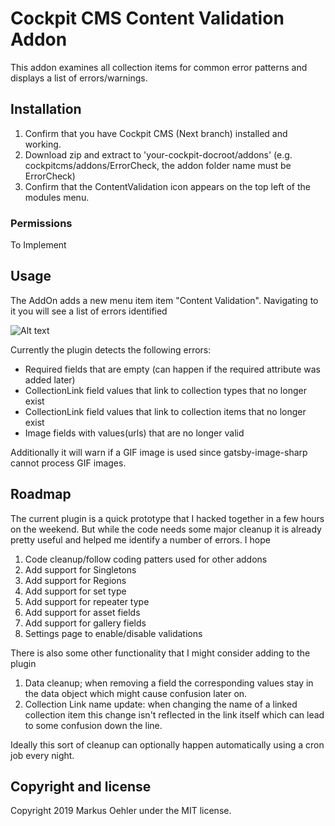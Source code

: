 # Cockpit CMS Content Validation Addon

This addon examines all collection items for common error patterns and displays a list of errors/warnings. 

## Installation

1. Confirm that you have Cockpit CMS (Next branch) installed and working.
2. Download zip and extract to 'your-cockpit-docroot/addons' (e.g. cockpitcms/addons/ErrorCheck, the addon folder name must be ErrorCheck)
3. Confirm that the ContentValidation icon appears on the top left of the modules menu.

### Permissions

To Implement

## Usage

The AddOn adds a new menu item item "Content Validation". Navigating to it you will see a list of errors identified 

![Alt text](https://raw.github.com/MangoArt/CockpitCMSAddon-ContentValidation/master/docs/screenshot_cockpit_cms_content_validation.png?raw=true)

Currently the plugin detects the following errors:
 - Required fields that are empty (can happen if the required attribute was added later)
 - CollectionLink field values that link to collection types that no longer exist
 - CollectionLink field values that link to collection items that no longer exist
 - Image fields with values(urls) that are no longer valid
 
Additionally it will warn if a GIF image is used since gatsby-image-sharp cannot process GIF images. 

## Roadmap

The current plugin is a quick prototype that I hacked together in a few hours on the weekend. But while the code needs some
major cleanup it is already pretty useful and helped me identify a number of errors. I hope 

 1. Code cleanup/follow coding patters used for other addons
 1. Add support for Singletons
 1. Add support for Regions
 1. Add support for set type
 1. Add support for repeater type
 1. Add support for asset fields
 1. Add support for gallery fields
 1. Settings page to enable/disable validations
 
There is also some other functionality that I might consider adding to the plugin
 1. Data cleanup; when removing a field the corresponding values stay in the data object which might cause confusion later on.
 1. Collection Link name update: when changing the name of a linked collection item this change isn't reflected in the link itself which can lead to some confusion down the line.
 
Ideally this sort of cleanup can optionally happen automatically using a cron job every night.    

## Copyright and license

Copyright 2019 Markus Oehler under the MIT license.
